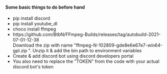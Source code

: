 <h4>Some basic things to do before hand</h4>
<ul>
    <li> pip install discord</li> 
    <li> pip install youtube_dl</li> 
    <li> choco install ffmpeg</li> 
    <li> https://github.com/BtbN/FFmpeg-Builds/releases/tag/autobuild-2021-07-01-12-38 <br/> Download the zip with name "ffmpeg-N-102809-gde8e6e67e7-win64-gpl.zip
". Unzip it & add the bin path to environment variables</li> 
    <li> Create & add discord bot using discord developers portal</li> 
    <li> You also need to replace the "TOKEN" from the code with your actual discord bot's token</li> 
</ul>
